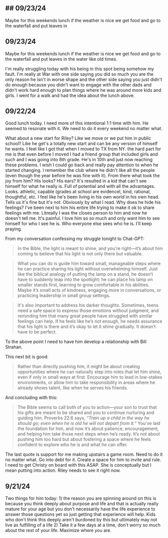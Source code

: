 ## ## 09/23/24
Maybe for this weekends lunch if the weather is nice we get food and go to the waterfall and put leaves in

## 09/23/24
Maybe for this weekends lunch if the weather is nice we get food and go to the waterfall and put leaves in the water like old times. 

I'm really struggling today with his being in this spot being somehow my fault. I'm really at War with one side saying you did so much you are the only reason he isn't in worse shape and the other side saying you just didn't do enough because you didn't want to engage with the other dads and didn't work hard enough to plan things where he was around more kids and girls. I went for a walk and had the idea about the lunch above.

## 09/22/24
Good lunch today. I need more of this intentional 1:1 time with him. He seemed to resonate with it. We need to do it every weekend no matter what. 

What about a new start for Riley? Like we move or we put him in public school? Like he get's a totally new start and can be any version of himself he wants. I feel like I got that when I moved to TX from NY. the hard part for me is that even before I moved I had a friend group that included girls and such and I was going into 8th grade. He's in 10th and just now reaching these problems. I wish I could go back and really pay attention to when he started changing. I remember the club where he didn't like all the people (even though the year before he was fine with it). From there what took the joy from him? His looks? His ears? It's resulted in a kid that can't see himself for what he really is. Full of potential and with all the advantages. Looks. athletic, capable (grades at school are evidenceI, kind, rational, thoughtful, etc. I feel like he's been living in his own world in his own head. Tells us it's fine but it's not. Obviously by what I read. Why does he hide his feelings? I've been next to him his entire life trying to make it ok to share feelings with me. Litreally I was the closes person to him and now he doesn't tell me. It's painful. I love him so so much and only want him to see himself for who I see he is. Who everyone else sees who he is. I'll keep praying.

From my conversation confessing my struggle tonight to Chat-GPT: 

> In the Bible, the light is meant to shine, and you’re right—it’s about him coming to believe that his light is not only there but valuable.

> What you can do is guide him toward small, manageable steps where he can practice sharing his light without overwhelming himself. Just like the biblical analogy of putting the lamp on a stand, he doesn’t have to suddenly leap into the spotlight; he can place his lamp on smaller stands first, learning to grow comfortable in his abilities. Maybe it’s small acts of kindness, engaging more in conversations, or practicing leadership in small group settings.

> It's also important to address his darker thoughts. Sometimes, teens need a safe space to express those emotions without judgment, and reminding him that many great people have struggled with similar feelings can help. If he feels like he’s not enough, he needs assurance that his light is there and it’s okay to let it shine gradually. It doesn’t have to be perfect.

To the above point I need to have him develop a relationship with Bill Strahan. 

This next bit is good: 

> Rather than directly pushing him, it might be about creating opportunities where he can naturally step into roles that let him shine, even if only in small ways at first. Encourage him to lead in low-stakes environments, or allow him to take responsibility in areas where he already shows talent, like when he serves his friends.

And concluding with this: 

> The Bible seems to call both of you to action—your son to trust that his gifts are meant to be shared and you to continue nurturing and guiding him. Proverbs 22:6 says, _“Train up a child in the way he should go; even when he is old he will not depart from it.”_ You’ve laid the foundation for him, and now it’s about patience, encouragement, and helping him take those next steps when he’s ready. It’s not about pushing him too hard but about fostering a space where he feels confident to explore who he is and what he can offer.

The last quote is support for me making upstairs a game room. Need to do it no matter what. Go into debt for it. Create a space for him to invite and rule. I need to get Christy on board with this ASAP. She is conceptually but I mean putting into action. Riley needs to see it right now. 

## **9/21/24**
Two things for him today: 1) the reason you are spinning around on this is because you think deeply about purpose and life and that is actually really mature for your age but you don't necessarily have the life experience to answer those questions yet so just getting that experience will help. Kids who don't think this deeply aren't burdoned by this but ultimately may not live as fulfilling of a life 2) Take it a few days at a time, don't worry so much about the rest of your life. Maximize where you are. 